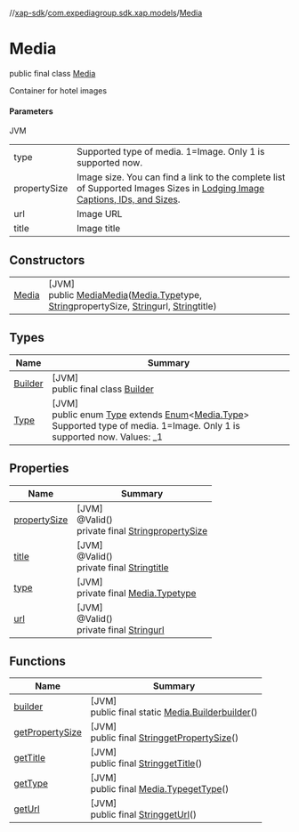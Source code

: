 //[xap-sdk](../../../index.md)/[com.expediagroup.sdk.xap.models](../index.md)/[Media](index.md)

# Media

public final class [Media](index.md)

Container for hotel images

#### Parameters

JVM

| | |
|---|---|
| type | Supported type of media.  1=Image.  Only 1 is supported now. |
| propertySize | Image size. You can find a link to the complete list of Supported Images Sizes in [Lodging Image Captions, IDs, and Sizes](https://developers.expediagroup.com/xap/products/xap/lodging/references/image-captions-ids-and-sizes). |
| url | Image URL |
| title | Image title |

## Constructors

| | |
|---|---|
| [Media](-media.md) | [JVM]<br>public [Media](index.md)[Media](-media.md)([Media.Type](-type/index.md)type, [String](https://docs.oracle.com/javase/8/docs/api/java/lang/String.html)propertySize, [String](https://docs.oracle.com/javase/8/docs/api/java/lang/String.html)url, [String](https://docs.oracle.com/javase/8/docs/api/java/lang/String.html)title) |

## Types

| Name | Summary |
|---|---|
| [Builder](-builder/index.md) | [JVM]<br>public final class [Builder](-builder/index.md) |
| [Type](-type/index.md) | [JVM]<br>public enum [Type](-type/index.md) extends [Enum](https://docs.oracle.com/javase/8/docs/api/java/lang/Enum.html)&lt;[Media.Type](-type/index.md)&gt;<br>Supported type of media.  1=Image.  Only 1 is supported now. Values: _1 |

## Properties

| Name | Summary |
|---|---|
| [propertySize](index.md#1751837864%2FProperties%2F699445674) | [JVM]<br>@Valid()<br>private final [String](https://docs.oracle.com/javase/8/docs/api/java/lang/String.html)[propertySize](index.md#1751837864%2FProperties%2F699445674) |
| [title](index.md#-500506652%2FProperties%2F699445674) | [JVM]<br>@Valid()<br>private final [String](https://docs.oracle.com/javase/8/docs/api/java/lang/String.html)[title](index.md#-500506652%2FProperties%2F699445674) |
| [type](index.md#259347044%2FProperties%2F699445674) | [JVM]<br>private final [Media.Type](-type/index.md)[type](index.md#259347044%2FProperties%2F699445674) |
| [url](index.md#-349443987%2FProperties%2F699445674) | [JVM]<br>@Valid()<br>private final [String](https://docs.oracle.com/javase/8/docs/api/java/lang/String.html)[url](index.md#-349443987%2FProperties%2F699445674) |

## Functions

| Name | Summary |
|---|---|
| [builder](builder.md) | [JVM]<br>public final static [Media.Builder](-builder/index.md)[builder](builder.md)() |
| [getPropertySize](get-property-size.md) | [JVM]<br>public final [String](https://docs.oracle.com/javase/8/docs/api/java/lang/String.html)[getPropertySize](get-property-size.md)() |
| [getTitle](get-title.md) | [JVM]<br>public final [String](https://docs.oracle.com/javase/8/docs/api/java/lang/String.html)[getTitle](get-title.md)() |
| [getType](get-type.md) | [JVM]<br>public final [Media.Type](-type/index.md)[getType](get-type.md)() |
| [getUrl](get-url.md) | [JVM]<br>public final [String](https://docs.oracle.com/javase/8/docs/api/java/lang/String.html)[getUrl](get-url.md)() |
